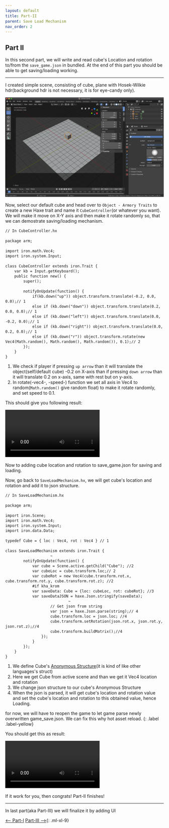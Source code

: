 ```yaml
---
layout: default
title: Part-II
parent: Save Load Mechanism
nav_order: 2
---
```


## Part II

In this second part, we will write and read cube's Location and rotation to/from the `save_game.json` in bundled. At the end of this part you should be able to get saving/loading working.

---

I created simple scene, consisting of cube, plane with Hosek-Wilkie hdr(background hdr is not necessary, it is for eye-candy only).

![scene](/../Assets/save_load_7.png)

Now, select our default cube and head over to `Object - Armory Traits` to create a new Haxe trait and name it `CubeController`(or whatever you want). We will make it move on X-Y axis and then make it rotate randomly so, that we can demostrate saving/loading mechanism.

```
// In CubeController.hx

package arm;

import iron.math.Vec4;
import iron.system.Input;

class CubeController extends iron.Trait {
	var kb = Input.getKeyboard();
	public function new() {
		super();

		notifyOnUpdate(function() {
			if(kb.down("up")) object.transform.translate(-0.2, 0.0, 0.0);// 1
			else if (kb.down("down")) object.transform.translate(0.2, 0.0, 0.0);// 1
			else if (kb.down("left")) object.transform.translate(0.0, -0.2, 0.0);// 1
			else if (kb.down("right")) object.transform.translate(0.0, 0.2, 0.0);// 1
			else if (kb.down("r")) object.transform.rotate(new Vec4(Math.random(), Math.random(), Math.random()), 0.1);// 2
		});
	}
}
```
1. We check if player if pressing `up arrow` than it will translate the object(self/default cube) -0.2 on X-axis than if pressing `down arrow` than it will translate 0.2 on x-axis, same with rest but on y-axis.
2. In rotate(-vec4-, -speed-) function we set all axis in Vec4 to random(`Math.random()` give random float) to make it rotate randomly, and set speed to 0.1.

This should give you following result:

![](/../Assets/save_load_8.mov)

Now to adding cube location and rotation to save_game.json for saving and loading.

Now, go back to `SaveLoadMechanism.hx`, we will get cube's location and rotation and add it to json structure.

```
// In SaveLoadMechanism.hx

package arm;

import iron.Scene;
import iron.math.Vec4;
import iron.system.Input;
import iron.data.Data;

typedef Cube = { loc : Vec4, rot : Vec4 } // 1

class SaveLoadMechanism extends iron.Trait {
                    ~
		notifyOnUpdate(function() {
			var cube = Scene.active.getChild("Cube"); //2
			var cubeLoc = cube.transform.loc;// 2
			var cubeRot = new Vec4(cube.transform.rot.x, cube.transform.rot.y, cube.transform.rot.z); //2
			#if kha_krom
			var saveData: Cube = {loc: cubeLoc, rot: cubeRot}; //3
			var saveDataJSON = haxe.Json.stringify(saveData);
                            ~
					// Get json from string
					var json = haxe.Json.parse(string);// 4
					cube.transform.loc = json.loc; //4
					cube.transform.setRotation(json.rot.x, json.rot.y, json.rot.z);//4
					cube.transform.buildMatrix();//4
				});
			}
		});
	}
}

```

1. We define Cube's [Anonymous Structure](https://haxe.org/manual/types-anonymous-structure.html)(it is kind of like other languages's struct)
2. Here we get Cube from active scene and than we get it Vec4 location and rotation
3. We change json structure to our cube's Anonymous Structure
4. When the json is parsed, it will get cube's location and rotation value and set the cube's location and rotation to this obtained value, hence Loading.

for now, we will have to reopen the game to let game parse newly overwritten game_save.json. We can fix this why hot asset reload.
{: .label .label-yellow}

You should get this as result:

![](/../Assets/save_load_9.mov)

If it work for you, then congrats! Part-II finishes!

---
In last part(aka Part-III) we will finalize it by adding UI

[<-- Part-I](Save_Load_1.md)
[Part-III -->](Save_Load_3.md){: .ml-xl-9}